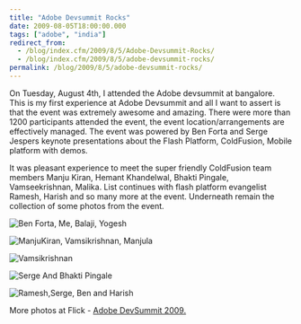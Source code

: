 ```yaml
---
title: "Adobe Devsummit Rocks"
date: 2009-08-05T18:00:00.000
tags: ["adobe", "india"]
redirect_from: 
  - /blog/index.cfm/2009/8/5/Adobe-Devsummit-Rocks/
  - /blog/index.cfm/2009/8/5/adobe-devsummit-rocks/
permalink: /blog/2009/8/5/adobe-devsummit-rocks/
---
```



On Tuesday, August 4th, I attended the Adobe devsummit at bangalore. This is my first experience at Adobe Devsummit and all I want to assert is that the event was extremely awesome and amazing. There were more than 1200 participants attended the event, the event location/arrangements are effectively managed. The event was powered by Ben Forta and Serge Jespers keynote presentations about the Flash Platform, ColdFusion, Mobile platform with demos.

It  was  pleasant experience to  meet  the super friendly ColdFusion  team members Manju  Kiran,  Hemant  Khandelwal, Bhakti  Pingale,  Vamseekrishnan,  Malika. List  continues  with flash platform evangelist  Ramesh, Harish and so many more at the  event. Underneath remain the collection of some photos from the event.

![Ben Forta, Me, Balaji, Yogesh](/assets/images/blog/Ben_Me_Yogesh_Balaji.jpg "Ben Forta, Me, Balaji, Yogesh")  

![ManjuKiran, Vamsikrishnan, Manjula](/assets/images/blog/TheGreatAdobeCFTeam.jpg "ManjuKiran, Vamsikrishnan, Manjula")  

![Vamsikrishnan](/assets/images/blog/Vamsi1.jpg "Vamsikrishnan")  

![Serge And Bhakti Pingale](/assets/images/blog/SergeAndBhakti.jpg "Serge And Bhakti Pingale")  

![Ramesh,Serge, Ben and Harish](/assets/images/blog/Ramesh_Serge_Ben_Harish.jpg "Ramesh,Serge, Ben and Harish")  

More photos at Flick - [Adobe DevSummit 2009.](http://www.flickr.com/photos/akbarsait/sets/72157621960858790/)